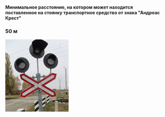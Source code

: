 
#### Минимальное расстояние, на котором может находится поставленное на стоянку транспортное средство от знака "Андреас Крест" 
### 50 м

<img src="/img/sign/andreas-cross.png" alt="andreas-cross" width="200"/>